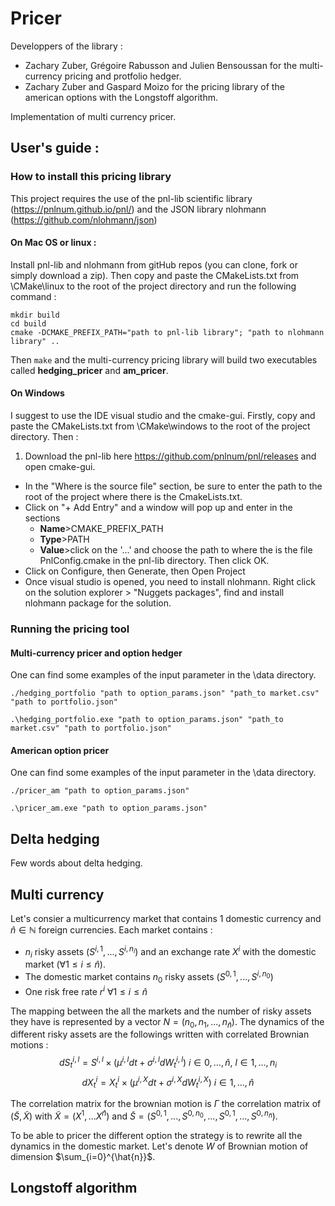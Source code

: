 # Pricer

Developpers of the library :

* Zachary Zuber, Grégoire Rabusson and Julien Bensoussan for the multi-currency pricing and protfolio hedger. 
* Zachary Zuber and Gaspard Moizo for the pricing library of the american options with the Longstoff algorithm. 

Implementation of multi currency pricer.

## User's guide :

### How to install this pricing library

This project requires the use of the pnl-lib scientific library (https://pnlnum.github.io/pnl/) and the JSON library nlohmann (https://github.com/nlohmann/json)

#### On Mac OS or linux : 

Install pnl-lib and nlohmann from gitHub repos (you can clone, fork or simply download a zip).
Then copy and paste the CMakeLists.txt from \CMake\linux to the root of the project directory and run the following command :
```
mkdir build
cd build
cmake -DCMAKE_PREFIX_PATH="path to pnl-lib library"; "path to nlohmann library" ..
```
Then ```make``` and the multi-currency pricing library will build two executables called **hedging_pricer** and **am_pricer**.

#### On Windows
I suggest to use the IDE visual studio and the cmake-gui. Firstly, copy and paste the CMakeLists.txt from \CMake\windows to the root of the project directory. Then : 

1. Download the pnl-lib here https://github.com/pnlnum/pnl/releases and open cmake-gui. 
* In the "Where is the source file" section, be sure to enter the path to the root of the project where there is the CmakeLists.txt.
* Click on "+ Add Entry" and a window will pop up and enter in the sections 
    - **Name**>CMAKE_PREFIX_PATH 
    - **Type**>PATH
    - **Value**>click on the '...' and choose the path to where the is the file PnlConfig.cmake in the pnl-lib directory. Then click OK.
* Click on Configure, then Generate, then Open Project 
* Once visual studio is opened, you need to install nlohmann. Right click on the solution explorer > "Nuggets packages", find and install nlohmann package for the solution. 

### Running the pricing tool

#### Multi-currency pricer and option hedger

One can find some examples of the input parameter in the \data directory.

```
./hedging_portfolio "path to option_params.json" "path_to market.csv" "path to portfolio.json"
```

```
.\hedging_portfolio.exe "path to option_params.json" "path_to market.csv" "path to portfolio.json"
```

#### American option pricer 

One can find some examples of the input parameter in the \data directory.
```
./pricer_am "path to option_params.json" 
```

```
.\pricer_am.exe "path to option_params.json" 
```
## Delta hedging

Few words about delta hedging. 

## Multi currency

Let's consier a multicurrency market that contains 1 domestic currency and $\hat{n} \in \mathbb{N}$ foreign currencies. Each market contains : 
* $n_{i}$ risky assets $(S^{i, 1}, ..., S^{i, n_{i}})$ and an exchange rate $X^{i}$ with the domestic market $(\forall 1 \leq i \leq \hat{n})$. 
* The domestic market contains $n_{0}$ risky assets $(S^{0, 1}, ..., S^{i, n_{0}})$ 
* One risk free rate $r^{i} \ \forall 1 \leq i \leq \hat{n}$

The mapping between the all the markets and the number of risky assets they have is represented by a vector $N = (n_{0}, n_{1}, ..., n_{\hat{n}})$. The dynamics of the different risky assets are the followings written with correlated Brownian motions : 
$$dS_{t}^{i, l} = S^{i,l} \times (\mu^{i,l}dt + \sigma^{i,l}dW_{t}^{i,l}) \ i \in {0, ..., \hat{n}}, \ l \in {1, ..., n_{i}}$$
$$dX_{t}^{i} = X_{t}^{i} \times (\mu^{i,X}dt + \sigma^{i,X}dW_{t}^{i,X}) \ i \in {1, ..., \hat{n}}$$

The correlation matrix for the brownian motion is $\Gamma$ the correlation matrix of $(\tilde{S}, \tilde{X})$ with $\tilde{X} = (X^{1}, ... X^{\hat{n}})$ and $\tilde{S} = (S^{0,1}, ..., S^{0, n_{0}}, ...,S^{0,1}, ..., S^{0, n_{\hat{n}}})$. 

To be able to pricer the different option the strategy is to rewrite all the dynamics in the domestic market. Let's denote $W$ of Brownian motion of dimension $\sum_{i=0}^{\hat{n}}$. 

## Longstoff algorithm
